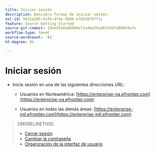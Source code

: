```yaml
---
title: Iniciar sesión
description: Descubra formas de iniciar sesión.
exl-id: 9631a285-41f6-4fae-966b-e702d87b7f1c
feature: Search Getting Started
source-git-commit: 12bed1b0a88009ef2a4ee2bad6f2d47a99034a7e
workflow-type: tm+mt
source-wordcount: '41'
ht-degree: 0%

---
```


# Iniciar sesión

<!-- update with new info -->

<!--

You can sign in to Search, Social, & Commerce directly or from within Adobe Experience Cloud.

## Sign in directly

 -->

* Inicie sesión en una de las siguientes direcciones URL:

   * Usuarios en Norteamérica: [https://enterprise-na.efrontier.com](https://enterprise-na.efrontier.com)

   * Usuarios en todas las demás áreas: [https://enterprise-intl.efrontier.com](https://enterprise-intl.efrontier.com)

<!--

## Sign in from Adobe Experience Cloud

>[!NOTE]
>
>Your company must be provisioned in Adobe Experience Cloud, and you must have [linked your Experience Cloud account to a Search, Social, & Commerce account](https://experiencecloud.adobe.com/resources/help/en_US/mcloud/organizations.html).

1. [Sign in to Adobe Experience Cloud](https://experienceleague.adobe.com/docs/core-services/interface/experience-cloud.html#signin).

1. In the top menu, select ![Solution selector](/help/search-social-commerce/assets/menu-icon.png "Solution selector").

1. In the submenu, select **[!UICONTROL Advertising Cloud]**.

-->

>[!MORELIKETHIS]
>
>* [Cerrar sesión](sign-out.md)
>* [Cambiar la contraseña](/help/search-social-commerce/tools/password-change.md)
>* [Organización de la interfaz de usuario](user-interface.md)
